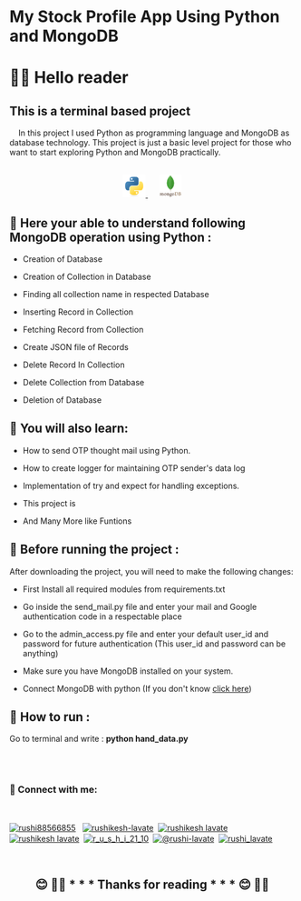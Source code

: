 # My Stock Profile App Using Python and MongoDB
<h1>👋🏻 Hello reader  </h1>
<h2> This is a terminal based project </h2>
&nbsp&nbsp&nbsp&nbspIn this project I used Python as programming language and MongoDB as database technology. This project is just a basic level project for those who want to start exploring Python and MongoDB practically.
<br><br>
<p align='center'>
<a href="https://www.python.org" target="_blank"> <img src="https://raw.githubusercontent.com/devicons/devicon/master/icons/python/python-original.svg" alt="python" width="40" height="40"/> </a> &nbsp&nbsp&nbsp&nbsp
<a href="https://www.mongodb.com/" target="_blank"> <img src="https://raw.githubusercontent.com/devicons/devicon/master/icons/mongodb/mongodb-original-wordmark.svg" alt="mongodb" width="40" height="40"/> </a>
</p>

<h2>📌 Here your able to understand following MongoDB operation using Python :</h2>

- Creation of Database

- Creation of Collection in Database

- Finding all collection name in respected Database

- Inserting Record in Collection

- Fetching Record from Collection

- Create JSON file of Records

- Delete Record In Collection

- Delete Collection from Database

- Deletion of Database

  
<h2>📌 You will also learn: </h2>

- How to send OTP thought mail using Python.

- How to create logger for maintaining OTP sender's data log 

- Implementation of try and expect for handling exceptions.

- This project is 
- And Many More like Funtions 

<h2>📌 Before running the project :</h2>

After downloading the project, you will need to make the following changes:

- First Install all required modules from requirements.txt

- Go inside the send_mail.py file and enter your mail and Google authentication code in a respectable place

- Go to the admin_access.py file and enter your default user_id and password for future authentication
(This user_id and password can be anything)

- Make sure you have MongoDB installed on your system.

- Connect MongoDB with python (If you don't know [click here](https://rushi-lavate.medium.com/fundamental-of-mongodb-using-python-d08301f21da0))

<h2>📌 How to run : </h2>
  Go to terminal and write : <b>python hand_data.py</b>

<br><br>
<h3 align="left">👥 Connect with me:</h3><br>
<p align="left">
<a href="https://twitter.com/rushi88566855" target="blank"><img align="center" src="https://raw.githubusercontent.com/rahuldkjain/github-profile-readme-generator/master/src/images/icons/Social/twitter.svg" alt="rushi88566855" height="30" width="40" /></a> &nbsp
<a href="https://linkedin.com/in/rushikesh-lavate" target="blank"><img align="center" src="https://raw.githubusercontent.com/rahuldkjain/github-profile-readme-generator/master/src/images/icons/Social/linked-in-alt.svg" alt="rushikesh-lavate" height="30" width="40" /></a>&nbsp
<a href="https://stackoverflow.com/users/15554975/rushikesh-lavate" target="blank"><img align="center" src="https://raw.githubusercontent.com/rahuldkjain/github-profile-readme-generator/master/src/images/icons/Social/stack-overflow.svg" alt="rushikesh lavate" height="30" width="40" /></a>&nbsp
<a href="https://kaggle.com/rushikeshlavate" target="blank"><img align="center" src="https://raw.githubusercontent.com/rahuldkjain/github-profile-readme-generator/master/src/images/icons/Social/kaggle.svg" alt="rushikesh lavate" height="30" width="40" /></a>&nbsp
<a href="https://instagram.com/r_u_s_h_i_21_10" target="blank"><img align="center" src="https://raw.githubusercontent.com/rahuldkjain/github-profile-readme-generator/master/src/images/icons/Social/instagram.svg" alt="r_u_s_h_i_21_10" height="30" width="40" /></a>&nbsp
<a href="https://medium.com/@rushi-lavate" target="blank"><img align="center" src="https://raw.githubusercontent.com/rahuldkjain/github-profile-readme-generator/master/src/images/icons/Social/medium.svg" alt="@rushi-lavate" height="30" width="40" /></a>&nbsp
<a href="https://www.hackerrank.com/rushi_lavate" target="blank"><img align="center" src="https://raw.githubusercontent.com/rahuldkjain/github-profile-readme-generator/master/src/images/icons/Social/hackerrank.svg" alt="rushi_lavate" height="30" width="40" /></a>
</p>

<br>
<h2 align='center'>😊 👍🏻 * * * Thanks for reading * * * 😊 👍🏻 </h2>
